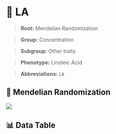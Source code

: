 # 🧪 LA

> **Root:** Mendelian Randomization

> **Group:** Concentration  

> **Subgroup:** Other traits

> **Phenotype:** Linoleic Acid  

> **Abbreviations:** `LA`

## 🧬 Mendelian Randomization  

<img src="/MR/Figures/Inverse/LA.png"/>


## 📊 Data Table


<CsvTableMRI src="/MR/Data/Inverse/LA.csv"/>
